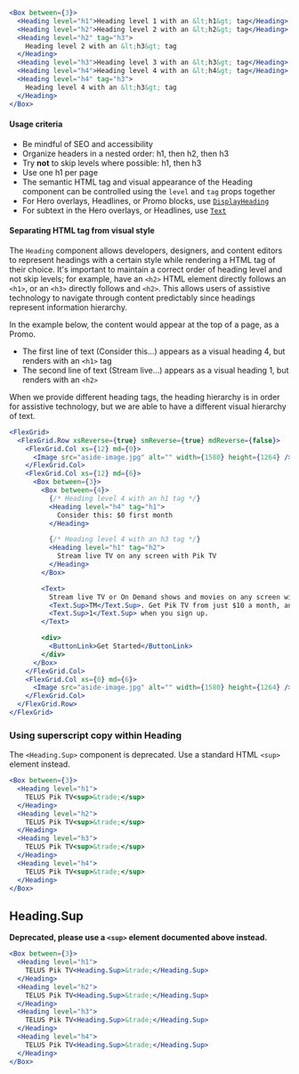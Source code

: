 ```jsx
<Box between={3}>
  <Heading level="h1">Heading level 1 with an &lt;h1&gt; tag</Heading>
  <Heading level="h2">Heading level 2 with an &lt;h2&gt; tag</Heading>
  <Heading level="h2" tag="h3">
    Heading level 2 with an &lt;h3&gt; tag
  </Heading>
  <Heading level="h3">Heading level 3 with an &lt;h3&gt; tag</Heading>
  <Heading level="h4">Heading level 4 with an &lt;h4&gt; tag</Heading>
  <Heading level="h4" tag="h3">
    Heading level 4 with an &lt;h3&gt; tag
  </Heading>
</Box>
```

#### Usage criteria

- Be mindful of SEO and accessibility
- Organize headers in a nested order: h1, then h2, then h3
- Try **not** to skip levels where possible: h1, then h3
- Use one h1 per page
- The semantic HTML tag and visual appearance of the Heading component can be controlled using the `level` and `tag` props together
- For Hero overlays, Headlines, or Promo blocks, use [`DisplayHeading`](/#/Typography?id=displayheading)
- For subtext in the Hero overlays, or Headlines, use [`Text`](/#/Typography?id=text)

#### Separating HTML tag from visual style

The `Heading` component allows developers, designers, and content editors to represent headings with a certain style
while rendering a HTML tag of their choice. It's important to maintain a correct order of heading level and not skip
levels; for example, have an `<h2>` HTML element directly follows an `<h1>`, or an `<h3>` directly follows and `<h2>`. This allows users of
assistive technology to navigate through content predictably since headings represent information
hierarchy.

In the example below, the content would appear at the top of a page, as a Promo.

- The first line of text (Consider this...) appears as a visual heading 4, but renders with an `<h1>` tag
- The second line of text (Stream live...) appears as a visual heading 1, but renders with an `<h2>`

When we provide different heading tags, the heading hierarchy is in order for assistive technology, but we are able
to have a different visual hierarchy of text.

```jsx
<FlexGrid>
  <FlexGrid.Row xsReverse={true} smReverse={true} mdReverse={false}>
    <FlexGrid.Col xs={12} md={0}>
      <Image src="aside-image.jpg" alt="" width={1580} height={1264} />
    </FlexGrid.Col>
    <FlexGrid.Col xs={12} md={6}>
      <Box between={3}>
        <Box between={4}>
          {/* Heading level 4 with an h1 tag */}
          <Heading level="h4" tag="h1">
            Consider this: $0 first month
          </Heading>

          {/* Heading level 4 with an h3 tag */}
          <Heading level="h1" tag="h2">
            Stream live TV on any screen with Pik TV
          </Heading>
        </Box>

        <Text>
          Stream live TV or On Demand shows and movies on any screen with TELUS Pik TV
          <Text.Sup>TM</Text.Sup>. Get Pik TV from just $10 a month, and get your first month for $0
          <Text.Sup>1</Text.Sup> when you sign up.
        </Text>

        <div>
          <ButtonLink>Get Started</ButtonLink>
        </div>
      </Box>
    </FlexGrid.Col>
    <FlexGrid.Col xs={0} md={6}>
      <Image src="aside-image.jpg" alt="" width={1580} height={1264} />
    </FlexGrid.Col>
  </FlexGrid.Row>
</FlexGrid>
```

### Using superscript copy within Heading

The `<Heading.Sup>` component is deprecated. Use a standard HTML `<sup>` element instead.

```jsx
<Box between={3}>
  <Heading level="h1">
    TELUS Pik TV<sup>&trade;</sup>
  </Heading>
  <Heading level="h2">
    TELUS Pik TV<sup>&trade;</sup>
  </Heading>
  <Heading level="h3">
    TELUS Pik TV<sup>&trade;</sup>
  </Heading>
  <Heading level="h4">
    TELUS Pik TV<sup>&trade;</sup>
  </Heading>
</Box>
```

## Heading.Sup

**Deprecated, please use a `<sup>` element documented above instead.**

```jsx
<Box between={3}>
  <Heading level="h1">
    TELUS Pik TV<Heading.Sup>&trade;</Heading.Sup>
  </Heading>
  <Heading level="h2">
    TELUS Pik TV<Heading.Sup>&trade;</Heading.Sup>
  </Heading>
  <Heading level="h3">
    TELUS Pik TV<Heading.Sup>&trade;</Heading.Sup>
  </Heading>
  <Heading level="h4">
    TELUS Pik TV<Heading.Sup>&trade;</Heading.Sup>
  </Heading>
</Box>
```
